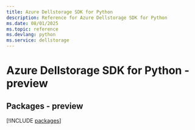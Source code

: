 ```yaml
---
title: Azure Dellstorage SDK for Python
description: Reference for Azure Dellstorage SDK for Python
ms.date: 08/01/2025
ms.topic: reference
ms.devlang: python
ms.service: dellstorage
---
```

# Azure Dellstorage SDK for Python - preview
## Packages - preview
[!INCLUDE [packages](dellstorage-index.md)]